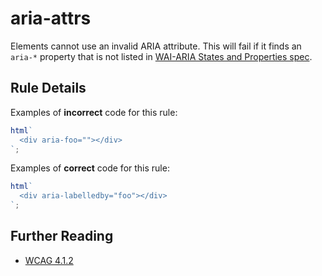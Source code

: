 # aria-attrs

Elements cannot use an invalid ARIA attribute. This will fail if it finds an `aria-*` property that is not listed in [WAI-ARIA States and Properties spec](https://www.w3.org/WAI/PF/aria-1.1/states_and_properties).

## Rule Details

Examples of **incorrect** code for this rule:

```js
html`
  <div aria-foo=""></div>
`;
```

Examples of **correct** code for this rule:

```js
html`
  <div aria-labelledby="foo"></div>
`;
```

## Further Reading

- [WCAG 4.1.2](https://www.w3.org/WAI/WCAG21/Understanding/name-role-value)
